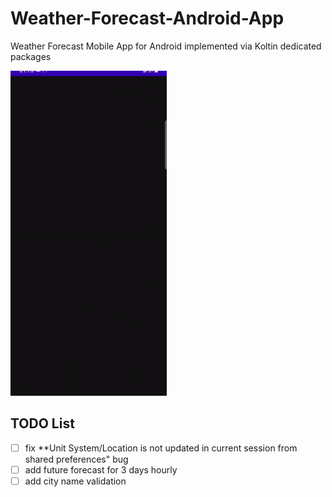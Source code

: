 # Weather-Forecast-Android-App
Weather Forecast Mobile App for Android implemented via Koltin dedicated packages


![](ezgif.com-gif-maker.gif)

## TODO List

- [ ] fix **Unit System/Location is not updated in current session from shared preferences" bug
- [ ] add future forecast for 3 days hourly
- [ ] add city name validation
